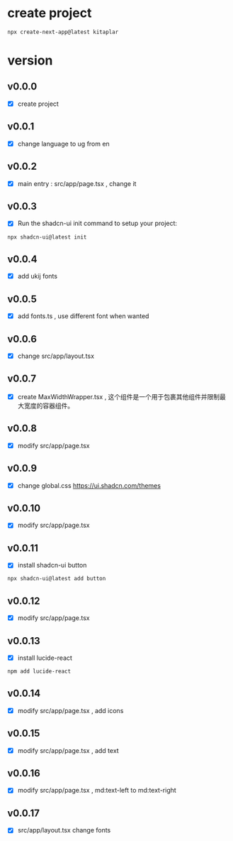 # create project

```bash
npx create-next-app@latest kitaplar
```

# version

## v0.0.0

- [x] create project

## v0.0.1

- [x] change language to ug from en

## v0.0.2

- [x] main entry : src/app/page.tsx , change it

## v0.0.3

- [x] Run the shadcn-ui init command to setup your project:

```bash
npx shadcn-ui@latest init
```

## v0.0.4

- [x] add ukij fonts

## v0.0.5

- [x] add fonts.ts , use different font when wanted

## v0.0.6

- [x] change src/app/layout.tsx

## v0.0.7

- [x] create MaxWidthWrapper.tsx , 这个组件是一个用于包裹其他组件并限制最大宽度的容器组件。

## v0.0.8

- [x] modify src/app/page.tsx

## v0.0.9

- [x] change global.css https://ui.shadcn.com/themes

## v0.0.10

- [x] modify src/app/page.tsx

## v0.0.11

- [x] install shadcn-ui button

```bash
npx shadcn-ui@latest add button
```

## v0.0.12

- [x] modify src/app/page.tsx

## v0.0.13

- [x] install lucide-react

```bash
npm add lucide-react
```

## v0.0.14

- [x] modify src/app/page.tsx , add icons

## v0.0.15

- [x] modify src/app/page.tsx , add text

## v0.0.16

- [x] modify src/app/page.tsx , md:text-left to md:text-right

## v0.0.17

- [x] src/app/layout.tsx change fonts
